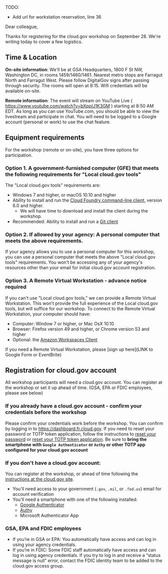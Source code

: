 TODO:
- Add url for workstation reservation, line 36


Dear colleague,

Thanks for registering for the cloud.gov workshop on September 28. We're writing today to cover a few logistics.

## Time & Location

**On-site information**: We'll be at GSA Headquarters, 1800 F St NW, Washington DC, in rooms 1459/1460/1461. Nearest metro stops are Farragut North and Farragut West. Please follow DigitalGov signs after passing through security. The rooms will open at 8:15. Wifi credentials will be available on-site.

**Remote information**:  The event will stream on YouTube Live ( https://www.youtube.com/watch?v=bXppIJ1K3GM ) starting at 8:50 AM EDT. As long as you can use YouTube.com, you should be able to view the livestream and participate in chat. You will need to be logged to a Google account (personal or work) to use the chat feature. 

## Equipment requirements

For the workshop (remote or on-site), you have three options for participation.

### Option 1. A government-furnished computer (GFE) that meets the following requirements for "Local cloud.gov tools"

The "Local cloud.gov tools" requirements are:
* Windows 7 and higher, or macOS 10.10 and higher
* Ability to install and run the [Cloud Foundry command-line client](https://docs.cloudfoundry.org/cf-cli/install-go-cli.html), version 6.0 and higher.
  * We will have time to download and install the client during the workshop.
* Recommended: Ability to install and run a [Git client](https://git-scm.com/downloads)

### Option 2. If allowed by your agency: A personal computer that meets the above requirements.

If your agency allows you to use a personal computer for this workshop, you can use a personal computer that meets the above "Local cloud.gov tools" requirements. You won't be accessing any of your agency's resources other than your email for initial cloud.gov account registration.

### Option 3. A Remote Virtual Workstation - advance notice required

If you can't use "Local cloud.gov tools," we can provide a Remote Virtual Workstation. This won’t provide the full experience of the Local cloud.gov tools, but will suffice for our workshop. To connect to the Remote Virtual Workstation, your computer should have:

* Computer: Window 7 or higher, or Mac OsX 10.10 
* Browser: Firefox version 49 and higher, or Chrome version 53 and higher
* Optional: the [Amazon Workspaces Client](https://clients.amazonworkspaces.com/)

If you need a Remote Virtual Workstation, please [sign up here](LINK to Google Form or EventBrite)

## Registration for cloud.gov account

All workshop participants will need a cloud.gov account. You can register at the workshop or set it up ahead of time. (GSA, EPA or FDIC employees, please see below)

### If you already have a cloud.gov account - confirm your credentials before the workshop

Please confirm your credentials work before the workshop. You can confirm by logging in to https://dashboard.fr.cloud.gov.  If you need to reset your password or TOTP token application, follow the instructions to [reset your password](https://cloud.gov/docs/getting-started/accounts/#to-change-your-password) or [reset your TOTP token application](https://cloud.gov/docs/getting-started/accounts/#if-you-can-t-access-your-token-codes). Be sure to **bring the smartphone with `Google Authenticator` or `Authy` or other TOTP app configured for your cloud.gov account** 

### If you don't have a cloud.gov account:

You can register at the workshop, or ahead of time following the [instructions at the cloud.gov site](https://cloud.gov/docs/getting-started/accounts/).

* You'll need access to your government (`.gov`, `.mil`, or `.fed.us`) email for account verification
* You'll need a smartphone with one of the following installed: 
  * [Google Authenticator](https://support.google.com/accounts/answer/1066447?hl=en)
  * [Authy](https://www.authy.com/app/mobile)
  * Microsoft Authenticator App

### GSA, EPA and FDIC employees

* If you’re in GSA or EPA: You automatically have access and can log in using your agency credentials.
* If you’re in FDIC: Some FDIC staff automatically have access and can log in using agency credentials. If you try to log in and receive a “status message is null” error, contact the FDIC identity team to be added to the cloud.gov access group.

